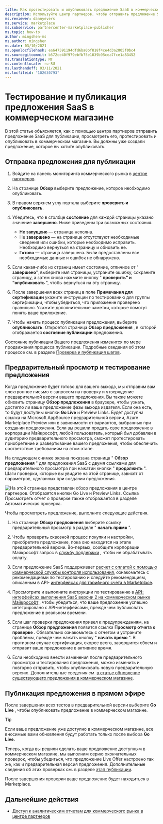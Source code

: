 ```yaml
---
title: Как протестировать и опубликовать предложение SaaS в коммерческом магазине Майкрософт
description: Используйте центр партнеров, чтобы отправить предложение SaaS для предварительного просмотра, предварительный просмотр предложения, тестирования, а затем опубликуйте его в коммерческом магазине Майкрософт.
ms.reviewer: dannyevers
ms.service: marketplace
ms.subservice: partnercenter-marketplace-publisher
ms.topic: how-to
author: mingshen-ms
ms.author: mingshen
ms.date: 03/10/2021
ms.openlocfilehash: ea647591194dfd6ba0bf818f4ce4d3a2005f0bc4
ms.sourcegitcommit: b572ce40f979ebfb75e1039b95cea7fce1a83452
ms.translationtype: MT
ms.contentlocale: ru-RU
ms.lasthandoff: 03/11/2021
ms.locfileid: "102630793"
---
```

# <a name="how-to-test-and-publish-a-saas-offer-to-the-commercial-marketplace"></a>Тестирование и публикация предложения SaaS в коммерческом магазине

В этой статье объясняется, как с помощью центра партнеров отправить предложение SaaS для публикации, просмотреть его, протестировать и опубликовать в коммерческом магазине. Вы должны уже создали предложение, которое вы хотите опубликовать.

## <a name="submit-your-offer-for-publishing"></a>Отправка предложения для публикации

1. Войдите на панель мониторинга коммерческого рынка в [центре партнеров](https://partner.microsoft.com/dashboard/commercial-marketplace/overview).
1. На странице **Обзор** выберите предложение, которое необходимо опубликовать.
1. В правом верхнем углу портала выберите **проверить и опубликовать**.
2. Убедитесь, что в столбце **состояние** для каждой страницы указано значение **завершено**. Ниже приведены три возможных состояния.

   - **Не запущено** — страница неполна.
   - Не **завершено** — на странице отсутствуют необходимые сведения или ошибки, которые необходимо исправить. Необходимо вернуться на страницу и обновить ее.
   - **Готово** — страница завершена. Были предоставлены все необходимые данные и ошибок не обнаружено.

1. Если какая-либо из страниц имеет состояние, отличное от " **завершено**", выберите имя страницы, устраните ошибку, сохраните страницу, а затем снова нажмите кнопку " **проверить" и "опубликовать** ", чтобы вернуться на эту страницу.
1. После завершения всех страниц в поле **Примечания для сертификации** укажите инструкции по тестированию для группы сертификации, чтобы убедиться, что приложение проверено правильно. Укажите дополнительные заметки, которые помогут понять ваше приложение.
1. Чтобы начать процесс публикации предложения, выберите **опубликовать**. Откроется страница **Обзор предложения** , в которой отображается **состояние публикации** предложения.

Состояние публикации Вашего предложения изменится по мере продвижения процесса публикации. Подробные сведения об этом процессе см. в разделе [Проверка и публикация шагов](review-publish-offer.md#validation-and-publishing-steps).

## <a name="preview-and-test-your-offer"></a>Предварительный просмотр и тестирование предложения

Когда предложение будет готово для вашего выхода, мы отправим вам электронное письмо с запросом на проверку и утверждение предварительной версии вашего предложения. Вы также можете обновить страницу **Обзор предложения** в браузере, чтобы узнать, достигло ли ваше предложение фазы выхода издателя. Если она есть, то будут доступны кнопки **Go Live** и Preview Links. Будет доступна ссылка на Microsoft AppSource предварительной версии, Azure Marketplace Preview или в зависимости от вариантов, выбранных при создании предложения. Если вы решили продать свое предложение в корпорации Майкрософт, любой пользователь, который был добавлен в аудиторию предварительного просмотра, сможет протестировать приобретение и развертывание вашего предложения, чтобы обеспечить соответствие требованиям на этом этапе.

На следующем снимке экрана показана страница " **Обзор предложения** " для предложения SaaS с двумя ссылками для предварительного просмотра при нажатии кнопки " **продолжить** ". Шаги проверки, которые вы увидите на этой странице, зависят от параметров, сделанных при создании предложения.

![На этой странице представлен обзор предложения в центре партнеров. Отобразятся кнопки Go Live и Preview Links. Ссылка Просмотреть отчет о проверке также отображается в разделе Автоматическая проверка.](./media/review-publish-offer/publish-status-saas.png)

Чтобы просмотреть предложение, выполните следующие действия.

1. На странице **Обзор предложения** выберите ссылку предварительный просмотр в разделе " **начать прямо** ".

1. Чтобы проверить сквозной процесс покупки и настройки, приобретите предложение, пока оно находится на этапе предварительной версии. Во-первых, сообщите корпорации Майкрософт запрос в [службу поддержки](https://aka.ms/marketplacesupport) , чтобы не обрабатывать оплату.

1. Если предложение SaaS поддерживает [расчет с оплатой с помощью коммерческой службы контроля использования](./partner-center-portal/saas-metered-billing.md), ознакомьтесь с рекомендациями по тестированию и следуйте рекомендациям, описанным в API- [интерфейсах для тарифного счета в Marketplace](./partner-center-portal/marketplace-metering-service-apis.md#development-and-testing-best-practices).

1. Просмотрите и выполните инструкции по тестированию в [API-интерфейсах выполнения SaaS версии 2 на коммерческом рынке Майкрософт](./partner-center-portal/pc-saas-fulfillment-api-v2.md#development-and-testing) , чтобы убедиться, что ваше предложение успешно интегрировано с API-интерфейсами, прежде чем публиковать предложение в реальном времени.

1. Если шаг проверки предложения привел к предупреждениям, на странице **Обзор предложения** появится ссылка **Просмотр отчета о проверке** . Обязательно ознакомьтесь с отчетом и устраните проблемы, прежде чем нажать кнопку " **начать прямо** ". В противном случае сертификация, скорее всего, завершится сбоем и отправит ваше предложение в активное время.

1. Если необходимо внести изменения после предварительного просмотра и тестирования предложения, можно изменить и повторно отправить, чтобы опубликовать новую предварительную версию. Дополнительные сведения см. [в статье обновление существующего предложения в коммерческом магазине](./partner-center-portal/update-existing-offer.md).

## <a name="publish-your-offer-live"></a>Публикация предложения в прямом эфире

После завершения всех тестов в предварительной версии выберите **Go Live** , чтобы опубликовать предложение в коммерческом магазине.

   > [!TIP]
   > Если ваше предложение уже доступно в коммерческом магазине, все вносимые вами обновления будут работать только после выбора **Go Live**.

Теперь, когда вы решили сделать ваше предложение доступным в коммерческом магазине, мы выполним серию окончательных проверок, чтобы убедиться, что предложение Live Offer настроено так же, как и предварительная версия предложения. Дополнительные сведения об этих проверках см. в разделе [этап публикации](review-publish-offer.md#publish-phase).

После завершения проверки ваше предложение будет находиться в Marketplace.

## <a name="next-steps"></a>Дальнейшие действия

- [Доступ к аналитическим отчетам для коммерческого рынка в центре партнеров](./partner-center-portal/analytics.md)
